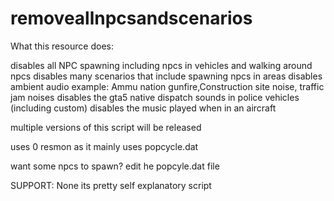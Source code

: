 # removeallnpcsandscenarios

What this resource does:

disables all NPC spawning including npcs in vehicles and walking around npcs
disables many scenarios that include spawning npcs in areas 
disables ambient audio example: Ammu nation gunfire,Construction site noise, traffic jam noises
disables the gta5 native dispatch sounds in police vehicles (including custom)
disables the music played when in an aircraft 


multiple versions of this script will be released


uses 0 resmon as it mainly uses popcycle.dat 

want some npcs to spawn? edit he popcyle.dat file


SUPPORT: None its pretty self explanatory script
